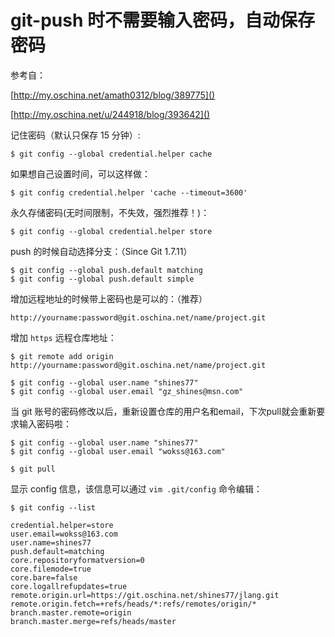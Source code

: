 
# git-push 时不需要输入密码，自动保存密码 #

参考自：

[http://my.oschina.net/amath0312/blog/389775]()

[http://my.oschina.net/u/244918/blog/393642]()

记住密码（默认只保存 15 分钟）:

    $ git config --global credential.helper cache

如果想自己设置时间，可以这样做：

    $ git config credential.helper 'cache --timeout=3600'

永久存储密码(无时间限制，不失效，强烈推荐！)：

    $ git config --global credential.helper store

push 的时候自动选择分支：（Since Git 1.7.11）

    $ git config --global push.default matching
    $ git config --global push.default simple

增加远程地址的时候带上密码也是可以的：（推荐）

    http://yourname:password@git.oschina.net/name/project.git

增加 `https` 远程仓库地址：

    $ git remote add origin http://yourname:password@git.oschina.net/name/project.git

    $ git config --global user.name "shines77"
    $ git config --global user.email "gz_shines@msn.com"

当 git 账号的密码修改以后，重新设置仓库的用户名和email，下次pull就会重新要求输入密码啦：

    $ git config --global user.name "shines77"
    $ git config --global user.email "wokss@163.com"

    $ git pull

显示 config 信息，该信息可以通过 `vim .git/config` 命令编辑：

    $ git config --list

    credential.helper=store
    user.email=wokss@163.com
    user.name=shines77
    push.default=matching
    core.repositoryformatversion=0
    core.filemode=true
    core.bare=false
    core.logallrefupdates=true
    remote.origin.url=https://git.oschina.net/shines77/jlang.git
    remote.origin.fetch=+refs/heads/*:refs/remotes/origin/*
    branch.master.remote=origin
    branch.master.merge=refs/heads/master
